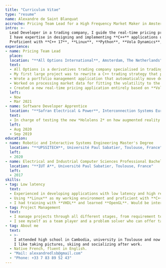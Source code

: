 ```yaml
---
title: "Curriculum Vitae"
type: "resume"
name: Alexandre de Saint Blanquat
accroche: Pricing Team Lead for a High Frequency Market Maker in Amsterdam.
intro: >-
  Lead Developer in a trading company, I guide the real-time pricing projects, manages four developers and maintain a good communication with others outside my department.
  I have expertise in designing and implementing **C++** applications used for low latency trading.
  Proficient with **C++ 17**, **Linux**, **Python**, **Vola Dynamics**, **CMAKE**, **Boost**, **Redis**, **ScyllaDB** and **Tbricks**.
experience:
- name: Pricing Team Lead
  place:
  location: "**All Options International**, Amsterdam, The Netherlands"
  text:
  - All Options is a derivatives trading company specialised in trading options. I am part of the technology department dedicated to develop new technologies and ensure the continuity of the trading platform.
  - My first large project was to rewrite a C++ trading strategy that place options orders in pre-open phase on Euronex and was not able to handle the amount of order-books updates. The application is required to manage order-book, send orders and cancel orders with a single thread asynchronously.
  - Wrote a portfolio management application that automatically move delta-neutral and vega-neutral positions when we trade. Used to create the company's spread or dispersion strategies.
  - Worked on processing market data for fitting the volatility to the market using the **Vola Dynamics** library. Used on EURO STOXX 50 and other liquid European indices.
  - Created a new real-time pricing application entirely based on **Vola Dynamics**, used on all traded products in the US. Since June 2023, I am leading a team of four developers aiming to expand to all products in Europe and US with a real-time and historical pricing and replace all the previous pricing applications.
  left:
  - Now
  - Mar 2021
- name: Software Developer Apprentice
  location: "**Safran Electrical & Power**, Interconnection Systems Eurasia, Design Office, Blagnac, France"
  text:
  - In charge of testing the new *Hololens 2* on how augmented reality glasses can be used in the plane cabling process.
  left:
  - Aug 2020
  - Sep 2019
education:
- name: Robotic and Interactive Systems Engineering Master's Degree
  location: "**UPSSITECH**, Université Paul Sabatier, Toulouse, France"
  left:
  - 2020
- name: Electrical and Industrial Computer Sciences Professional Bachelor's Degree
  location: "**IUT A**, Université Paul Sabatier, Toulouse, France"
  left:
  - 2017
skills:
- tag: Low latency
  text:
  - Experienced in developing applications with low latency and high reliability requirements. I have a methodic approach and always provide an abstracted design, enforce concepts separation and code profiling.
  - Using **Linux** as my working environment and proficient with **C++ 17**, **CMAKE**, **Boost**, the **LLVM** ecosystem, **Python** and **Go**. Closely working with **NoSQL** databases such as **Redis**, **ScyllaDB** and **InfluxDB**.
  - I had training with **VHDL** and learned **OpenGL**. Would be interested in GPU-accelerated computing or **FPGA**.
- tag: Project Management
  text:
  - I manage projects through all different stages, from requirement to release, support and handover. I supervise the work of my team, guide the design, review and give constructive feedbacks.
  - I see myself as a team player and a problem solver who can offer tailor-made project management that suit the team and the company needs.
- tag: About me
  text:
  - >-
    I attended high school in Cambodia, university in Toulouse and now living in Amsterdam.
    I like taking pictures, skiing and socializing after work.
  - Native French, fluent in English.
  - "Mail: alexandredlsb@gmail.com"
  - "Phone: +33 7 83 89 52 43"
---
```

<!-- Dear Hiring Manager,

I am writing to express my strong interest in the C++ job opportunity in your market-making company in New York. As a C++ developer with expertise in designing low latency systems, I am excited about the possibility of joining a team that values innovation, creativity, and technical excellence.

I am currently living in Amsterdam, and I am highly motivated to move to New York to further my career. My expertise lies in developing robust systems capable of processing large volumes of data in real-time. I have successfully delivered two large project related to market making: a low latency trading strategy running in Euronext and Eurex and the company's to automatic portfolio management used to create trading strategies and for option's hedging. I am now working on the pricing framework after delivered results that have contributed to the growth and success of All Options.

As someone who has studied robotic software engineering, I understand the importance of designing robust and reliable systems that can operate under high-pressure and in unpredictable environments. I enjoy collaborated with specialists from other disciplines to learn and develop reliable solutions. In addition to my technical skills, I am an excellent communicator and a team player. I have worked with teams of developers, traders, quants, and other stakeholders with various cultural and language backgrounds to ensure that our solutions meet the user's needs.

Thank you for considering my application.

Sincerely,

Alexandre de Saint Blanquat -->
